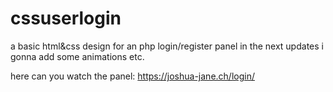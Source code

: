 # cssuserlogin
a basic html&amp;css design for an php login/register panel
in the next updates i gonna add some animations etc.

here can you watch the panel: https://joshua-jane.ch/login/
